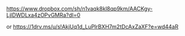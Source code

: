 https://www.dropbox.com/sh/n1vaqk8kl8qp9km/AACKgy-LjlDWDLxa4zOPvGMRa?dl=0

or https://1drv.ms/u/s!AkjUq1d_LuPlrBXH7m2tDcAxZaXF?e=wd44aR
